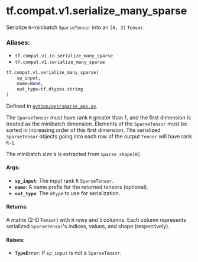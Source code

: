 <div itemscope itemtype="http://developers.google.com/ReferenceObject">
<meta itemprop="name" content="tf.compat.v1.serialize_many_sparse" />
<meta itemprop="path" content="Stable" />
</div>

# tf.compat.v1.serialize_many_sparse

Serialize `N`-minibatch `SparseTensor` into an `[N, 3]` `Tensor`.

### Aliases:

* `tf.compat.v1.io.serialize_many_sparse`
* `tf.compat.v1.serialize_many_sparse`

``` python
tf.compat.v1.serialize_many_sparse(
    sp_input,
    name=None,
    out_type=tf.dtypes.string
)
```



Defined in [`python/ops/sparse_ops.py`](/code/stable/tensorflow/python/ops/sparse_ops.py).

<!-- Placeholder for "Used in" -->

The `SparseTensor` must have rank `R` greater than 1, and the first dimension
is treated as the minibatch dimension.  Elements of the `SparseTensor`
must be sorted in increasing order of this first dimension.  The serialized
`SparseTensor` objects going into each row of the output `Tensor` will have
rank `R-1`.

The minibatch size `N` is extracted from `sparse_shape[0]`.

#### Args:


* <b>`sp_input`</b>: The input rank `R` `SparseTensor`.
* <b>`name`</b>: A name prefix for the returned tensors (optional).
* <b>`out_type`</b>: The `dtype` to use for serialization.


#### Returns:

A matrix (2-D `Tensor`) with `N` rows and `3` columns. Each column
represents serialized `SparseTensor`'s indices, values, and shape
(respectively).



#### Raises:


* <b>`TypeError`</b>: If `sp_input` is not a `SparseTensor`.
